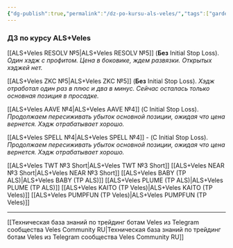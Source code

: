 ```yaml
---
{"dg-publish":true,"permalink":"/dz-po-kursu-als-veles/","tags":["gardenEntry"]}
---
```


### ДЗ по курсу ALS+Veles

[[ALS+Veles RESOLV №5\|ALS+Veles RESOLV №5]] (**Без** Initial Stop Loss). 
*Один хэдж с профитом. Цена в боковике, ждем развязки. Открытых хэджей нет.*

[[ALS+Veles ZKC №5\|ALS+Veles ZKC №5]] (**Без** Initial Stop Loss). 
*Хэдж отработал один раз в плюс и два в минус. Сейчас осталась только основная позиция в просадке.*

[[ALS+Veles AAVE №4\|ALS+Veles AAVE №4]] (С Initial Stop Loss). 
*Продолжаем пересиживать убыток основной позиции, ожидая что цена вернется. Хэдж отрабатывает хорошо.*

[[ALS+Veles SPELL №4\|ALS+Veles SPELL №4]] - (С Initial Stop Loss). 
*Продолжаем пересиживать убыток основной позиции, ожидая что цена вернется. Хэдж отрабатывает хорошо.*

[[ALS+Veles TWT №3 Short\|ALS+Veles TWT №3 Short]]
[[ALS+Veles NEAR №3 Short\|ALS+Veles NEAR №3 Short]]
[[ALS+Veles BABY (TP ALS)\|ALS+Veles BABY (TP ALS)]]
[[ALS+Veles PLUME (TP ALS)\|ALS+Veles PLUME (TP ALS)]]
[[ALS+Veles KAITO (TP Veles)\|ALS+Veles KAITO (TP Veles)]]
[[ALS+Veles PUMPFUN (TP Veles)\|ALS+Veles PUMPFUN (TP Veles)]]

---
[[Техническая база знаний по трейдинг ботам Veles из Telegram сообщества Veles Community RU\|Техническая база знаний по трейдинг ботам Veles из Telegram сообщества Veles Community RU]]
